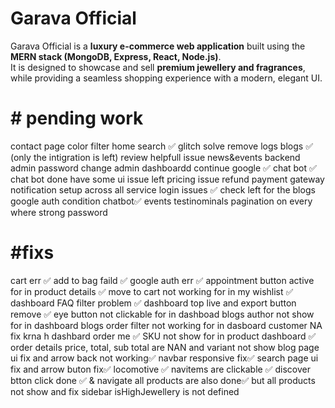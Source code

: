 # Garava Official

Garava Official is a **luxury e-commerce web application** built using the **MERN stack (MongoDB, Express, React, Node.js)**.  
It is designed to showcase and sell **premium jewellery and fragrances**, while providing a seamless shopping experience with a modern, elegant UI.  



# # pending work

contact page 
color filter 
home search ✅
glitch solve 
remove logs
blogs ✅ (only the intigration is left)
review helpfull issue
news&events backend
admin password change
admin dashboardd
continue google  ✅
chat bot ✅ chat bot done have some ui issue left
pricing issue 
refund payment gateway
notification setup across all service
login issues  ✅
check left for the blogs
google auth condition 
chatbot✅
events
testinominals
pagination on every where
strong password 



# #fixs
cart err ✅
add to bag faild  ✅
google auth err ✅
appointment button active for in product details  ✅
move to cart not working for in my wishlist ✅
dashboard FAQ filter problem ✅
dashboard top live and export button remove ✅
eye button not clickable for in dashboad blogs 
author not show for in dashboard blogs 
order filter not working for in dasboard 
customer NA fix krna h dashbard order me ✅
SKU not show for in product dashboard ✅
order details price, total, sub total are NAN and variant not show 
blog page ui fix and arrow back not working✅
navbar responsive fix✅
search page ui fix and arrow buton fix✅
locomotive ✅
navitems are clickable  ✅
discover btton click done ✅ & navigate all products are also done✅ but all products not show and fix sidebar 
isHighJewellery is not defined
